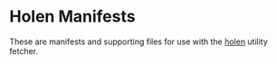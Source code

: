 # Holen Manifests

These are manifests and supporting files for use with the
[holen](https://github.com/justone/holen) utility fetcher.

